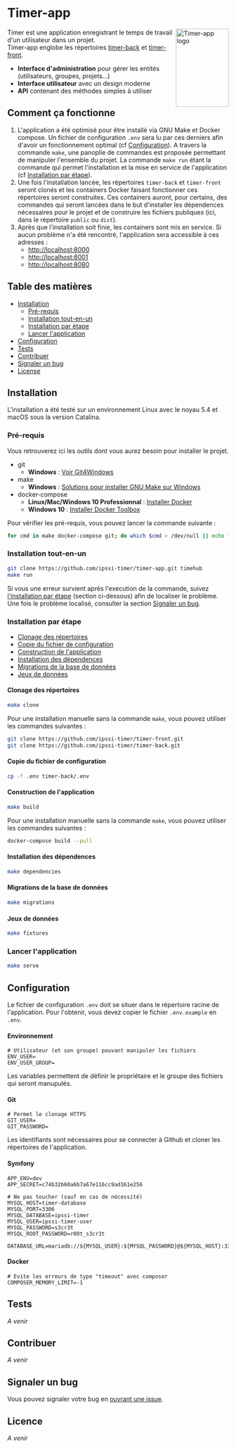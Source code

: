 


# Timer-app  

<img src="http://lorempixel.com/615/913/" align="right"
     alt="Timer-app logo" width="120" height="178">  

Timer est une application enregistrant le temps de travail d'un utilisateur dans un projet.   
Timer-app englobe les répertoires [timer-back]() et [timer-front]().  
  
* **Interface d'administration** pour gérer les entités (utilisateurs, groupes, projets...)  
* **Interface utilisateur** avec un design moderne  
* **API** contenant des méthodes simples à utiliser  
  
  
## Comment ça fonctionne  
  
1. L'application a été optimisé pour être installé via GNU Make et Docker compose. Un fichier de configuration `.env` sera lu par ces derniers afin d'avoir un fonctionnement optimal (cf [Configuration](#Configuration)). A travers la commande `make`, une panoplie de commandes est proposée permettant de manipuler l'ensemble du projet. La commande `make run` étant la commande qui permet l'installation et la mise en service de l'application (cf [Installation par étape](#Installation-par-étape)).
2. Une fois l'installation lancée, les répertoires `timer-back` et `timer-front` seront clonés et les containers  Docker faisant fonctionner ces répertoires seront construites. Ces containers auront, pour certains, des commandes qui seront lancées dans le but d'installer les dépendences nécessaires pour le projet et de construire les fichiers publiques (ici, dans le répertoire `public` ou `dist`).
3. Après que l'installation soit finie, les containers sont mis en service. Si aucun problème n'a été rencontré, l'application sera accessible à ces adresses :
	- [http://localhost:8000](http://localhost:8000)
	- [http://localhost:8001](http://localhost:8001)
	- [http://localhost:8080](http://localhost:8080)

## Table des matières
 
- [Installation](#Installation)
    - [Pré-requis](#Pre-requis)
    - [Installation tout-en-un](#Installation-tout-en-un)
    - [Installation par étape](#Installation-par-étape)
    - [Lancer l'application](#Lancer-lapplication)
- [Configuration](#Configuration)
- [Tests](#Tests)
- [Contribuer](#Contribuer)
- [Signaler un bug](#Signaler-un-bug)
- [License](#License)


## Installation

L'installation a été testé sur un environnement Linux avec le noyau 5.4 et macOS sous la version Catalina. 

### Pré-requis

Vous retrouverez ici les outils dont vous aurez besoin pour installer le projet.

* git
    * __Windows__ : [Voir Git4Windows](https://gitforwindows.org/)
* make
    * __Windows__ : [Solutions pour installer GNU Make sur Windows](https://stackoverflow.com/a/32127632)
* docker-compose
    * __Linux/Mac/Windows 10 Professionnal__ : [Installer Docker](https://www.docker.com/get-started)
    * __Windows 10__ : [Installer Docker Toolbox](https://github.com/docker/toolbox/releases)
    
Pour vérifier les pré-requis, vous pouvez lancer la commande suivante :
```bash
for cmd in make docker-compose git; do which $cmd > /dev/null || echo "Veuillez installer $cmd"; done
```

### Installation tout-en-un

```bash
git clone https://github.com/ipssi-timer/timer-app.git timehub
make run
```

Si vous une erreur survient après l'execution de la commande, suivez [l'installation par étape](#Installation-par-étape) (section ci-dessous) afin de localiser le problème. Une fois le problème localisé, consulter la section [Signaler un bug](#signaler-un-bug).


### Installation par étape

* [Clonage des répertoires](#Clonage-des-repertoires)
* [Copie du fichier de configuration](#Copie-du-fichier-de-configuration)
* [Construction de l'application](#Construction-de-lapplication)
* [Installation des dépendences](#Installation-des-dépendences)
* [Migrations de la base de données](#Migrations-de-la-base-de-données)
* [Jeux de données](#Jeux-de-données)

#### Clonage des répertoires

```bash
make clone
```

Pour une installation manuelle sans la commande `make`, vous pouvez utiliser les commandes suivantes :


```bash
git clone https://github.com/ipssi-timer/timer-front.git
git clone https://github.com/ipssi-timer/timer-back.git
```

#### Copie du fichier de configuration

```bash
cp -f .env timer-back/.env
```

#### Construction de l'application

```bash
make build
```

Pour une installation manuelle sans la commande `make`, vous pouvez utiliser les commandes suivantes :


```bash
docker-compose build --pull
```

#### Installation des dépendences

```bash
make dependencies
```

#### Migrations de la base de données

```bash
make migrations
```

#### Jeux de données

```bash
make fixtures
```

### Lancer l'application

```bash
make serve
```

## Configuration

Le fichier de configuration `.env` doit se situer dans le répertoire racine de l'application. Pour l'obtenir, vous devez copier le fichier `.env.example` en `.env`.

#### Environnement 

```
# Utilisateur (et son groupe) pouvant manipuler les fichiers
ENV_USER=
ENV_USER_GROUP=
```

Les variables permettent de définir le propriétaire et le groupe des fichiers qui seront manupulés.

<!-- Note pour les utilisateurs UNIX : Commande pour voir l'utilisateur et les groupes -->
<!-- Note pour les utilisateurs Windows : Groupe créé par docker -->

#### Git

```
# Permet le clonage HTTPS
GIT_USER=
GIT_PASSWORD=
```

Les identifiants sont nécessaires pour se connecter à Github et cloner les répertoires de l'application.

#### Symfony

```
APP_ENV=dev
APP_SECRET=c74b32b60a6b7a67e116cc9ad161e256

# Ne pas toucher (sauf en cas de nécessité)
MYSQL_HOST=timer-database
MYSQL_PORT=3306
MYSQL_DATABASE=ipssi-timer
MYSQL_USER=ipssi-timer-user
MYSQL_PASSWORD=s3cr3t
MYSQL_ROOT_PASSWORD=r00t_s3cr3t

DATABASE_URL=mariadb://${MYSQL_USER}:${MYSQL_PASSWORD}@${MYSQL_HOST}:3306/${MYSQL_DATABASE}
```

<!-- Note pour les utilisateurs Windows utilisant docker : Adresse IP du container pour l'host -->
<!-- Note pour les utilisateurs Windows n'utilisant pas docker : localhost pour l'host -->

#### Docker

```
# Evite les erreurs de type "timeout" avec composer
COMPOSER_MEMORY_LIMIT=-1
```

<!-- Pas nécessaire de modifier -->

## Tests

*A venir*

## Contribuer

*A venir*

## Signaler un bug

Vous pouvez signaler votre bug en [ouvrant une issue]().

## Licence

*A venir*
